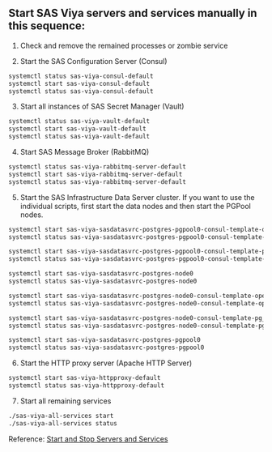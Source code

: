 

## Start SAS Viya servers and services manually in this sequence:

1. Check and remove the remained processes or zombie service

2. Start the SAS Configuration Server (Consul) 

```bash
systemctl status sas-viya-consul-default 
systemctl start sas-viya-consul-default
systemctl status sas-viya-consul-default 
```

3. Start all instances of SAS Secret Manager (Vault)

```bash
systemctl status sas-viya-vault-default
systemctl start sas-viya-vault-default
systemctl status sas-viya-vault-default
```

4. Start SAS Message Broker (RabbitMQ)

```bash
systemctl status sas-viya-rabbitmq-server-default
systemctl start sas-viya-rabbitmq-server-default
systemctl status sas-viya-rabbitmq-server-default
```

5. Start the SAS Infrastructure Data Server cluster. If you want to use the individual scripts, first start the data nodes and then start the PGPool nodes.

```bash
systemctl start sas-viya-sasdatasvrc-postgres-pgpool0-consul-template-operation_node
systemctl status sas-viya-sasdatasvrc-postgres-pgpool0-consul-template-operation_node

systemctl start sas-viya-sasdatasvrc-postgres-pgpool0-consul-template-pool_hba
systemctl status sas-viya-sasdatasvrc-postgres-pgpool0-consul-template-pool_hba

systemctl start sas-viya-sasdatasvrc-postgres-node0
systemctl status sas-viya-sasdatasvrc-postgres-node0

systemctl start sas-viya-sasdatasvrc-postgres-node0-consul-template-operation_node
systemctl status sas-viya-sasdatasvrc-postgres-node0-consul-template-operation_node

systemctl start sas-viya-sasdatasvrc-postgres-node0-consul-template-pg_hba
systemctl status sas-viya-sasdatasvrc-postgres-node0-consul-template-pg_hba

systemctl start sas-viya-sasdatasvrc-postgres-pgpool0
systemctl status sas-viya-sasdatasvrc-postgres-pgpool0
```

6. Start the HTTP proxy server (Apache HTTP Server)

```bash
systemctl start sas-viya-httpproxy-default
systemctl status sas-viya-httpproxy-default
```

7. Start all remaining services

```bash
./sas-viya-all-services start
./sas-viya-all-services status
```



Reference: [Start and Stop Servers and Services](https://go.documentation.sas.com/doc/en/calcdc/3.5/calchkadm/n00003ongoingtasks00000admin.htm?homeOnFail)

